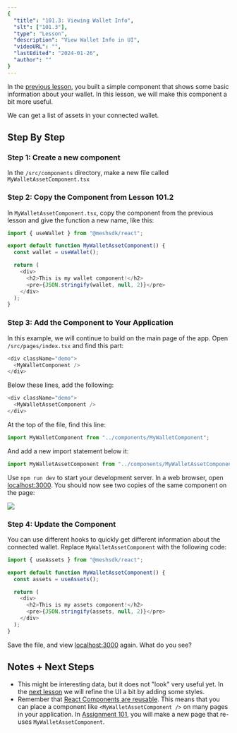 ```yaml
---
{
  "title": "101.3: Viewing Wallet Info",
  "slt": ["101.3"],
  "type": "Lesson",
  "description": "View Wallet Info in UI",
  "videoURL": "",
  "lastEdited": "2024-01-26",
  "author": ""
}
---
```


In the [previous lesson](/course/module/101/1012), you built a simple component that shows some basic information about your wallet. In this lesson, we will make this component a bit more useful.

We can get a list of assets in your connected wallet.

## Step By Step

### Step 1: Create a new component
In the `/src/components` directory, make a new file called `MyWalletAssetComponent.tsx`

### Step 2: Copy the Component from Lesson 101.2
In `MyWalletAssetComponent.tsx`, copy the component from the previous lesson and give the function a new name, like this:

```typescript
import { useWallet } from "@meshsdk/react";

export default function MyWalletAssetComponent() {
  const wallet = useWallet();

  return (
    <div>
      <h2>This is my wallet component!</h2>
      <pre>{JSON.stringify(wallet, null, 2)}</pre>
    </div>
  );
}
```

### Step 3: Add the Component to Your Application
In this example, we will continue to build on the main page of the app. Open `/src/pages/index.tsx` and find this part:
```typescript
<div className="demo">
  <MyWalletComponent />
</div>
```

Below these lines, add the following:
```typescript
<div className="demo">
  <MyWalletAssetComponent />
</div>
```

At the top of the file, find this line:
```typescript
import MyWalletComponent from "../components/MyWalletComponent";
```

And add a new import statement below it:
```typescript
import MyWalletAssetComponent from "../components/MyWalletAssetComponent";
```

Use `npm run dev` to start your development server. In a web browser, open [localhost:3000](http://localhost:3000). You should now see two copies of the same component on the page:

![](/course/images/101/two-components.png)


### Step 4: Update the Component
You can use different hooks to quickly get different information about the connected wallet. Replace `MyWalletAssetComponent` with the following code:
```typescript
import { useAssets } from "@meshsdk/react";

export default function MyWalletAssetComponent() {
  const assets = useAssets();

  return (
    <div>
      <h2>This is my assets component!</h2>
      <pre>{JSON.stringify(assets, null, 2)}</pre>
    </div>
  );
}
```

Save the file, and view [localhost:3000](http://localhost:3000) again. What do you see?


## Notes + Next Steps
- This might be interesting data, but it does not "look" very useful yet. In the [next lesson](/course/module/101/1014) we will refine the UI a bit by adding some styles.
- Remember that [React Components are reusable](https://react.dev/learn/your-first-component). This means that you can place a component like `<MyWalletAssetComponent />` on many pages in your application. In [Assignment 101](/course/module/101/assignment101), you will make a new page that re-uses `MyWalletAssetComponent`.